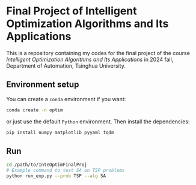 # Final Project of Intelligent Optimization Algorithms and Its Applications

This is a repository containing my codes for the final project of the course *Intelligent Optimization Algorithms and Its Applications* in 2024 fall, Department of Automation, Tsinghua University.

## Environment setup

You can create a `conda` environment if you want:

```bash
conda create -n optim
```

or just use the default `Python` environment. Then install the dependencies:

```bash
pip install numpy matplotlib pyyaml tqdm
```

## Run

```bash
cd /path/to/InteOptimFinalProj
# Example command to test SA on TSP problems
python run_exp.py --prob TSP --alg SA
```